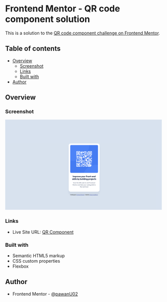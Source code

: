 # Frontend Mentor - QR code component solution

This is a solution to the [QR code component challenge on Frontend Mentor](https://www.frontendmentor.io/challenges/qr-code-component-iux_sIO_H).  

## Table of contents

- [Overview](#overview)
  - [Screenshot](#screenshot)
  - [Links](#links)
  - [Built with](#built-with)
- [Author](#author)


## Overview

### Screenshot

![](./screenshot.png)

### Links

- Live Site URL: [QR Component](https://fm-qr-code-component-00.netlify.app)

### Built with

- Semantic HTML5 markup
- CSS custom properties
- Flexbox

## Author

- Frontend Mentor - [@pawanU02](https://www.frontendmentor.io/profile/pawanU02)
